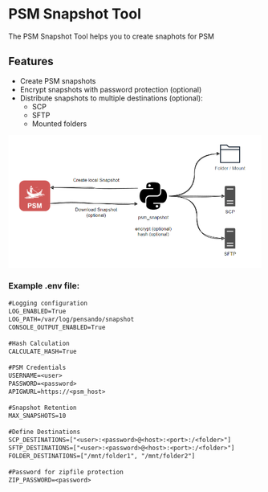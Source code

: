 # PSM Snapshot Tool

The PSM Snapshot Tool helps you to create snaphots for PSM

## Features

- Create PSM snapshots
- Encrypt snapshots with password protection (optional)
- Distribute snapshots to multiple destinations (optional):
  - SCP
  - SFTP
  - Mounted folders

![](https://github.com/Max1211/Images/blob/main/psm_snapshot.png)


### Example .env file:
```
#Logging configuration
LOG_ENABLED=True
LOG_PATH=/var/log/pensando/snapshot
CONSOLE_OUTPUT_ENABLED=True

#Hash Calculation
CALCULATE_HASH=True

#PSM Credentials
USERNAME=<user>
PASSWORD=<password>
APIGWURL=https://<psm_host>

#Snapshot Retention
MAX_SNAPSHOTS=10

#Define Destinations
SCP_DESTINATIONS=["<user>:<password>@<host>:<port>:/<folder>"]
SFTP_DESTINATIONS=["<user>:<password>@<host>:<port>:/<folder>"]
FOLDER_DESTINATIONS=["/mnt/folder1", "/mnt/folder2"]

#Password for zipfile protection
ZIP_PASSWORD=<password>
```
